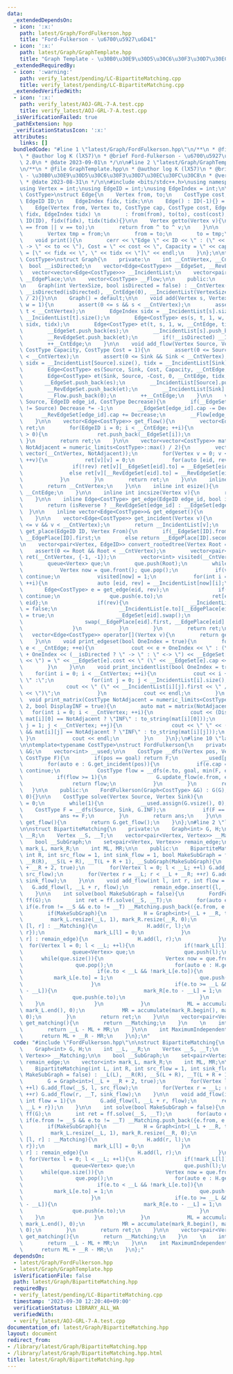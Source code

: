 ```yaml
---
data:
  _extendedDependsOn:
  - icon: ':x:'
    path: latest/Graph/FordFulkerson.hpp
    title: "Ford-Fulkerson - \u6700\u5927\u6D41"
  - icon: ':x:'
    path: latest/Graph/GraphTemplate.hpp
    title: "Graph Template - \u30B0\u30E9\u30D5\u30C6\u30F3\u30D7\u30EC\u30FC\u30C8"
  _extendedRequiredBy:
  - icon: ':warning:'
    path: verify_latest/pending/LC-BipartiteMatching.cpp
    title: verify_latest/pending/LC-BipartiteMatching.cpp
  _extendedVerifiedWith:
  - icon: ':x:'
    path: verify_latest/AOJ-GRL-7-A.test.cpp
    title: verify_latest/AOJ-GRL-7-A.test.cpp
  _isVerificationFailed: true
  _pathExtension: hpp
  _verificationStatusIcon: ':x:'
  attributes:
    links: []
  bundledCode: "#line 1 \"latest/Graph/FordFulkerson.hpp\"\n/**\n * @file FordFulkerson.hpp\n\
    \ * @author log K (lX57)\n * @brief Ford-Fulkerson - \u6700\u5927\u6D41\n * @version\
    \ 2.0\n * @date 2023-09-01\n */\n\n#line 2 \"latest/Graph/GraphTemplate.hpp\"\n\
    \n/**\n * @file GraphTemplate.hpp\n * @author log K (lX57)\n * @brief Graph Template\
    \ - \u30B0\u30E9\u30D5\u30C6\u30F3\u30D7\u30EC\u30FC\u30C8\n * @version 2.1\n\
    \ * @date 2023-08-31\n */\n\n#include <bits/stdc++.h>\nusing namespace std;\n\n\
    using Vertex = int;\nusing EdgeID = int;\nusing EdgeIndex = int;\n\ntemplate<typename\
    \ CostType>\nstruct Edge{\n    Vertex from, to;\n    CostType cost, cap;\n   \
    \ EdgeID ID;\n    EdgeIndex fidx, tidx;\n\n    Edge() : ID(-1){} = default;\n\n\
    \    Edge(Vertex from, Vertex to, CostType cap, CostType cost, EdgeID ID, EdgeIndex\
    \ fidx, EdgeIndex tidx) \n        : from(from), to(to), cost(cost), cap(cap),\
    \ ID(ID), fidx(fidx), tidx(tidx){}\n\n    Vertex getto(Vertex v){\n        assert(v\
    \ == from || v == to);\n        return from ^ to ^ v;\n    }\n\n    void swap(){\n\
    \        Vertex tmp = from;\n        from = to;\n        to = tmp;\n    }\n\n\
    \    void print(){\n        cerr << \"Edge \" << ID << \" : (\" << from << \"\
    \ -> \" << to << \"), Cost = \" << cost << \", Capacity = \" << cap << \", Place\
    \ = [\" << fidx << \", \" << tidx << \"]\" << endl;\n    }\n};\n\ntemplate<typename\
    \ CostType>\nstruct Graph{\n    private:\n    int __CntVertex, __CntEdge;\n  \
    \  bool __isDirected;\n    vector<Edge<CostType>> __EdgeSet, __RevEdgeSet;\n \
    \   vector<vector<Edge<CostType>>> __IncidentList;\n    vector<pair<int, int>>\
    \ __EdgePlace;\n\n    vector<CostType> __Flow;\n\n    public:\n    CostType INF;\n\
    \n    Graph(int VertexSize, bool isDirected = false) : __CntVertex(VertexSize),\
    \ __isDirected(isDirected), __CntEdge(0), __IncidentList(VertexSize), INF(numeric_limits<CostType>::max()\
    \ / 2){}\n\n    Graph() = default;\n\n    void add(Vertex s, Vertex t, CostType\
    \ w = 1){\n        assert(0 <= s && s < __CntVertex);\n        assert(0 <= t &&\
    \ t < __CntVertex);\n        EdgeIndex sidx = __IncidentList[s].size(), tidx =\
    \ __IncidentList[t].size();\n        Edge<CostType> es(s, t, 1, w, __CntEdge,\
    \ sidx, tidx);\n        Edge<CostType> et(t, s, 1, w, __CntEdge, tidx, sidx);\n\
    \        __EdgeSet.push_back(es);\n        __IncidentList[s].push_back(es);\n\
    \        __RevEdgeSet.push_back(et);\n        if(!__isDirected) __IncidentList[t].push_back(et);\n\
    \        ++__CntEdge;\n    }\n\n    void add_flow(Vertex Source, Vertex Sink,\
    \ CostType Capacity, CostType Cost = 1){\n        assert(0 <= Source && Source\
    \ < __CntVertex);\n        assert(0 <= Sink && Sink < __CntVertex);\n        EdgeIndex\
    \ sidx = __IncidentList[Source].size(), tidx = __IncidentList[Sink].size();\n\
    \        Edge<CostType> es(Source, Sink, Cost, Capacity, __CntEdge, sidx, tidx);\n\
    \        Edge<CostType> et(Sink, Source, -Cost, 0, __CntEdge, tidx, sidx);\n \
    \       __EdgeSet.push_back(es);\n        __IncidentList[Source].push_back(es);\n\
    \        __RevEdgeSet.push_back(et);\n        __IncidentList[Sink].push_back(et);\n\
    \        __Flow.push_back(0);\n        ++__CntEdge;\n    }\n\n    void update_flow(Vertex\
    \ Source, EdgeID edge_id, CostType Decrease){\n        if(__EdgeSet[edge_id].from\
    \ != Source) Decrease *= -1;\n        __EdgeSet[edge_id].cap -= Decrease;\n  \
    \      __RevEdgeSet[edge_id].cap += Decrease;\n        __Flow[edge_id] += Decrease;\n\
    \    }\n\n    vector<Edge<CostType>> get_flow(){\n        vector<Edge<CostType>>\
    \ ret;\n        for(EdgeID i = 0; i < __CntEdge; ++i){\n            if(__Flow[i]\
    \ > 0){\n                ret.push_back(__EdgeSet[i]);\n            }\n       \
    \ }\n        return ret;\n    }\n\n    vector<vector<CostType>> matrix(CostType\
    \ NotAdjacent = numeric_limits<CostType>::max() / 2){\n        vector ret(__CntVertex,\
    \ vector(__CntVertex, NotAdjacent));\n        for(Vertex v = 0; v < __CntVertex;\
    \ ++v){\n            ret[v][v] = 0;\n            for(auto [eid, rev] : __IncidentList[v]){\n\
    \                if(!rev) ret[v][__EdgeSet[eid].to] = __EdgeSet[eid].cost;\n \
    \               else ret[v][__RevEdgeSet[eid].to] = __RevEdgeSet[eid].cost;\n\
    \            }\n        }\n        return ret;\n    }\n\n    inline int vsize(){\n\
    \        return __CntVertex;\n    }\n\n    inline int esize(){\n        return\
    \ __CntEdge;\n    }\n\n    inline int incsize(Vertex v){\n        return __IncidentList[v].size();\n\
    \    }\n\n    inline Edge<CostType> get_edge(EdgeID edge_id, bool isReverse){\n\
    \        return (isReverse ? __RevEdgeSet[edge_id] : __EdgeSet[edge_id]);\n  \
    \  }\n\n    inline vector<Edge<CostType>>& get_edgeset(){\n        return __EdgeSet;\n\
    \    }\n\n    vector<Edge<CostType>> get_incident(Vertex v){\n        assert(0\
    \ <= v && v < __CntVertex);\n        return __IncidentList[v];\n    }\n\n    EdgeIndex\
    \ get_place(EdgeID ID, Vertex From){\n        if(__EdgeSet[ID].from == From) return\
    \ __EdgePlace[ID].first;\n        else return __EdgePlace[ID].second;\n    }\n\
    \n    vector<pair<Vertex, EdgeID>> convert_rootedtree(Vertex Root = 0){\n    \
    \    assert(0 <= Root && Root < __CntVertex);\n        vector<pair<Vertex, EdgeID>>\
    \ ret(__CntVertex, {-1, -1});\n        vector<int> visited(__CntVertex, 0);\n\
    \        queue<Vertex> que;\n        que.push(Root);\n        while(que.size()){\n\
    \            Vertex now = que.front(); que.pop();\n            if(visited[now])\
    \ continue;\n            visited[now] = 1;\n            for(int i = 0; i < __IncidentList[now].size();\
    \ ++i){\n                auto [eid, rev] = __IncidentList[now][i];\n         \
    \       Edge<CostType> e = get_edge(eid, rev);\n                if(visited[e.to])\
    \ continue;\n                que.push(e.to);\n                ret[e.to] = {now,\
    \ eid};\n                if(rev){\n                    __IncidentList[e.from][__EdgePlace[eid].second].second\
    \ = false;\n                    __IncidentList[e.to][__EdgePlace[eid].first].second\
    \ = true;\n                    __EdgeSet[eid].swap();\n                    __RevEdgeSet[eid].swap();\n\
    \                    swap(__EdgePlace[eid].first, __EdgePlace[eid].second);\n\
    \                }\n            }\n        }\n        return ret;\n    }\n\n \
    \   vector<Edge<CostType>> operator[](Vertex v){\n        return get_incident(v);\n\
    \    }\n\n    void print_edgeset(bool OneIndex = true){\n        for(int e = 0;\
    \ e < __CntEdge; ++e){\n            cout << e + OneIndex << \" : (\" << __EdgeSet[e].from\
    \ + OneIndex << (__isDirected ? \" -> \" : \" <-> \") << __EdgeSet[e].to + OneIndex\
    \ << \") = \" << __EdgeSet[e].cost << \" (\" << __EdgeSet[e].cap << \")\" << endl;\n\
    \        }\n    }\n\n    void print_incidentlist(bool OneIndex = true){\n    \
    \    for(int i = 0; i < __CntVertex; ++i){\n            cout << i + OneIndex <<\
    \ \" :\";\n            for(int j = 0; j < __IncidentList[i].size(); ++j){\n  \
    \              cout << \" (\" << __IncidentList[i][j].first << \" / \" << __IncidentList[i][j].second\
    \ << \")\";\n            }\n            cout << endl;\n        }\n    }\n\n  \
    \  void print_matrix(CostType NotAdjacent = numeric_limits<CostType>::max() /\
    \ 2, bool DisplayINF = true){\n        auto mat = matrix(NotAdjacent);\n     \
    \   for(int i = 0; i < __CntVertex; ++i){\n            cout << (DisplayINF &&\
    \ mat[i][0] == NotAdjacent ? \"INF\" : to_string(mat[i][0]));\n            for(int\
    \ j = 1; j < __CntVertex; ++j){\n                cout << \" \" << (DisplayINF\
    \ && mat[i][j] == NotAdjacent ? \"INF\" : to_string(mat[i][j]));\n           \
    \ }\n            cout << endl;\n        }\n    }\n};\n#line 10 \"latest/Graph/FordFulkerson.hpp\"\
    \n\ntemplate<typename CostType>\nstruct FordFulkerson{\n    private:\n    Graph<CostType>\
    \ &G;\n    vector<int> __used;\n\n    CostType __dfs(Vertex pos, Vertex goal,\
    \ CostType F){\n        if(pos == goal) return F;\n        __used[pos] = 1;\n\
    \        for(auto e : G.get_incident(pos)){\n            if(e.cap == 0 || __used[e.to])\
    \ continue;\n            CostType flow = __dfs(e.to, goal, min(F, e.cap));\n \
    \           if(flow >= 1){\n                G.update_flow(e.from, e.ID, flow);\n\
    \                return flow;\n            }\n        }\n        return 0;\n \
    \   }\n\n    public:\n    FordFulkerson(Graph<CostType> &G) : G(G), __used(G.vsize(),\
    \ 0){}\n\n    CostType solve(Vertex Source, Vertex Sink){\n        CostType ans\
    \ = 0;\n        while(1){\n            __used.assign(G.vsize(), 0);\n        \
    \    CostType F = __dfs(Source, Sink, G.INF);\n            if(F == 0) break;\n\
    \            ans += F;\n        }\n        return ans;\n    }\n\n    vector<Edge<CostType>>\
    \ get_flow(){\n        return G.get_flow();\n    }\n};\n#line 2 \"latest/Graph/BipartiteMatching.hpp\"\
    \n\nstruct BipartiteMatching{\n    private:\n    Graph<int> G, H;\n    int __L,\
    \ __R;\n    Vertex __S, __T;\n    vector<pair<Vertex, Vertex>> __Matching;\n\n\
    \    bool __SubGraph;\n    set<pair<Vertex, Vertex>> remain_edge;\n    vector<int>\
    \ mark_L, mark_R;\n    int ML, MR;\n\n    public:\n    BipartiteMatching(int L,\
    \ int R, int src_flow = 1, int sink_flow = 1, bool MakeSubGraph = false) : __L(L),\
    \ __R(R), __S(L + R), __T(L + R + 1), __SubGraph(MakeSubGraph){\n        G = Graph<int>(__L\
    \ + __R + 2, true);\n        for(Vertex l = 0; l < __L; ++l) G.add_flow(__S, l,\
    \ src_flow);\n        for(Vertex r = __L; r < __L + __R; ++r) G.add_flow(r, __T,\
    \ sink_flow);\n    }\n\n    void add_flow(int l, int r, int flow = 1){\n     \
    \   G.add_flow(l, __L + r, flow);\n        remain_edge.insert({l, __L + r});\n\
    \    }\n\n    int solve(bool MakeSubGraph = false){\n        FordFulkerson<int>\
    \ ff(G);\n        int ret = ff.solve(__S, __T);\n        for(auto e : ff.get_flow())\
    \ if(e.from != __S && e.to != __T) __Matching.push_back({e.from, e.to - __L});\n\
    \        if(MakeSubGraph){\n            H = Graph<int>(__L + __R, true);\n   \
    \         mark_L.resize(__L, 1), mark_R.resize(__R, 0);\n            for(auto\
    \ [l, r] : __Matching){\n                H.add(r, l);\n                remain_edge.erase({l,\
    \ r});\n                mark_L[l] = 0;\n            }\n            for(auto [l,\
    \ r] : remain_edge){\n                H.add(l, r);\n            }\n          \
    \  for(Vertex l = 0; l < __L; ++l){\n                if(!mark_L[l]) continue;\n\
    \                queue<Vertex> que;\n                que.push(l);\n          \
    \      while(que.size()){\n                    Vertex now = que.front();\n   \
    \                 que.pop();\n                    for(auto e : H.get_incident(now)){\n\
    \                        if(e.to < __L && !mark_L[e.to]){\n                  \
    \          mark_L[e.to] = 1;\n                            que.push(e.to);\n  \
    \                      }\n                        if(e.to >= __L && !mark_R[e.to\
    \ - __L]){\n                            mark_R[e.to - __L] = 1;\n            \
    \                que.push(e.to);\n                        }\n                \
    \    }\n                }\n            }\n            ML = accumulate(mark_L.begin(),\
    \ mark_L.end(), 0);\n            MR = accumulate(mark_R.begin(), mark_R.end(),\
    \ 0);\n        }\n        return ret;\n    }\n\n    vector<pair<Vertex, Vertex>>\
    \ get_matching(){\n        return __Matching;\n    }\n    \n    int MinimumVertexCover(){\n\
    \        return __L - ML + MR;\n    }\n\n    int MaximumIndependentSet(){\n  \
    \      return ML + __R - MR;\n    }\n};\n"
  code: "#include \"FordFulkerson.hpp\"\n\nstruct BipartiteMatching{\n    private:\n\
    \    Graph<int> G, H;\n    int __L, __R;\n    Vertex __S, __T;\n    vector<pair<Vertex,\
    \ Vertex>> __Matching;\n\n    bool __SubGraph;\n    set<pair<Vertex, Vertex>>\
    \ remain_edge;\n    vector<int> mark_L, mark_R;\n    int ML, MR;\n\n    public:\n\
    \    BipartiteMatching(int L, int R, int src_flow = 1, int sink_flow = 1, bool\
    \ MakeSubGraph = false) : __L(L), __R(R), __S(L + R), __T(L + R + 1), __SubGraph(MakeSubGraph){\n\
    \        G = Graph<int>(__L + __R + 2, true);\n        for(Vertex l = 0; l < __L;\
    \ ++l) G.add_flow(__S, l, src_flow);\n        for(Vertex r = __L; r < __L + __R;\
    \ ++r) G.add_flow(r, __T, sink_flow);\n    }\n\n    void add_flow(int l, int r,\
    \ int flow = 1){\n        G.add_flow(l, __L + r, flow);\n        remain_edge.insert({l,\
    \ __L + r});\n    }\n\n    int solve(bool MakeSubGraph = false){\n        FordFulkerson<int>\
    \ ff(G);\n        int ret = ff.solve(__S, __T);\n        for(auto e : ff.get_flow())\
    \ if(e.from != __S && e.to != __T) __Matching.push_back({e.from, e.to - __L});\n\
    \        if(MakeSubGraph){\n            H = Graph<int>(__L + __R, true);\n   \
    \         mark_L.resize(__L, 1), mark_R.resize(__R, 0);\n            for(auto\
    \ [l, r] : __Matching){\n                H.add(r, l);\n                remain_edge.erase({l,\
    \ r});\n                mark_L[l] = 0;\n            }\n            for(auto [l,\
    \ r] : remain_edge){\n                H.add(l, r);\n            }\n          \
    \  for(Vertex l = 0; l < __L; ++l){\n                if(!mark_L[l]) continue;\n\
    \                queue<Vertex> que;\n                que.push(l);\n          \
    \      while(que.size()){\n                    Vertex now = que.front();\n   \
    \                 que.pop();\n                    for(auto e : H.get_incident(now)){\n\
    \                        if(e.to < __L && !mark_L[e.to]){\n                  \
    \          mark_L[e.to] = 1;\n                            que.push(e.to);\n  \
    \                      }\n                        if(e.to >= __L && !mark_R[e.to\
    \ - __L]){\n                            mark_R[e.to - __L] = 1;\n            \
    \                que.push(e.to);\n                        }\n                \
    \    }\n                }\n            }\n            ML = accumulate(mark_L.begin(),\
    \ mark_L.end(), 0);\n            MR = accumulate(mark_R.begin(), mark_R.end(),\
    \ 0);\n        }\n        return ret;\n    }\n\n    vector<pair<Vertex, Vertex>>\
    \ get_matching(){\n        return __Matching;\n    }\n    \n    int MinimumVertexCover(){\n\
    \        return __L - ML + MR;\n    }\n\n    int MaximumIndependentSet(){\n  \
    \      return ML + __R - MR;\n    }\n};"
  dependsOn:
  - latest/Graph/FordFulkerson.hpp
  - latest/Graph/GraphTemplate.hpp
  isVerificationFile: false
  path: latest/Graph/BipartiteMatching.hpp
  requiredBy:
  - verify_latest/pending/LC-BipartiteMatching.cpp
  timestamp: '2023-09-30 12:20:40+09:00'
  verificationStatus: LIBRARY_ALL_WA
  verifiedWith:
  - verify_latest/AOJ-GRL-7-A.test.cpp
documentation_of: latest/Graph/BipartiteMatching.hpp
layout: document
redirect_from:
- /library/latest/Graph/BipartiteMatching.hpp
- /library/latest/Graph/BipartiteMatching.hpp.html
title: latest/Graph/BipartiteMatching.hpp
---
```

